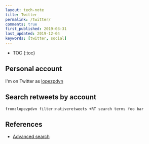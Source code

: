 ```yaml
---
layout: tech-note
title: Twitter
permalink: /twitter/
comments: true
first_published: 2019-03-31
last_updated: 2019-12-04
keywords: [twitter, social]
---
```


* TOC
{:toc}

## Personal account

I'm on Twitter as
[lopezpdvn](https://twitter.com/lopezpdvn)

## Search retweets by account

```
from:lopezpdvn filter:nativeretweets +RT search terms foo bar
```

## References

- [Advanced search](https://twitter.com/search-advanced)
